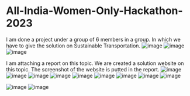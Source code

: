 # All-India-Women-Only-Hackathon-2023
I am done a project under a group of 6 members in a group. In which we have to give the solution on Sustainable Transportation.
![image](https://github.com/neha13rana/All-India-Women-Only-Hackathon-2023/assets/121093178/0cb02c56-0cdf-407c-9390-5a689be8ffdc)
![image](https://github.com/neha13rana/All-India-Women-Only-Hackathon-2023/assets/121093178/a076875e-4eed-45f7-bef0-e2457aaeec7d)
![image](https://github.com/neha13rana/All-India-Women-Only-Hackathon-2023/assets/121093178/84b4772d-9659-41b8-ba48-47a0d6decfd5)

I am attaching a report on this topic. 
We are created a solution website on this topic. The screenshot of the website is putted in the report.
![image](https://github.com/neha13rana/All-India-Women-Only-Hackathon-2023/assets/121093178/4c111963-fcc9-47d6-b9cb-a5708b860775)
![image](https://github.com/neha13rana/All-India-Women-Only-Hackathon-2023/assets/121093178/c4fd96dd-b681-41bb-b72f-5cc3b871d0d0)
![image](https://github.com/neha13rana/All-India-Women-Only-Hackathon-2023/assets/121093178/d55b45ab-7875-4fd5-815c-7e48e81ab82b)
![image](https://github.com/neha13rana/All-India-Women-Only-Hackathon-2023/assets/121093178/cfe35f02-810c-45b2-ae6a-4287a1714f7c)
![image](https://github.com/neha13rana/All-India-Women-Only-Hackathon-2023/assets/121093178/6ebe90cc-b0a8-42e0-894b-0e0c35b358e2)
![image](https://github.com/neha13rana/All-India-Women-Only-Hackathon-2023/assets/121093178/ee3b6cc3-f0ff-4e6a-9612-adf51fc17ee5)
![image](https://github.com/neha13rana/All-India-Women-Only-Hackathon-2023/assets/121093178/1fbf29d0-04a1-4dd8-8d42-229642cf8dcb)
![image](https://github.com/neha13rana/All-India-Women-Only-Hackathon-2023/assets/121093178/08242210-88dd-413e-b6d2-2ae02c33a291)
![image](https://github.com/neha13rana/All-India-Women-Only-Hackathon-2023/assets/121093178/bd422fe1-d0f8-42c1-92b6-736856f6162d)

![image](https://github.com/neha13rana/All-India-Women-Only-Hackathon-2023/assets/121093178/d59d8589-ab3b-4df5-a70b-2996081c3cb7)
![image](https://github.com/neha13rana/All-India-Women-Only-Hackathon-2023/assets/121093178/1ac70007-b0eb-4dc5-9617-fed87ec7f5a8)



